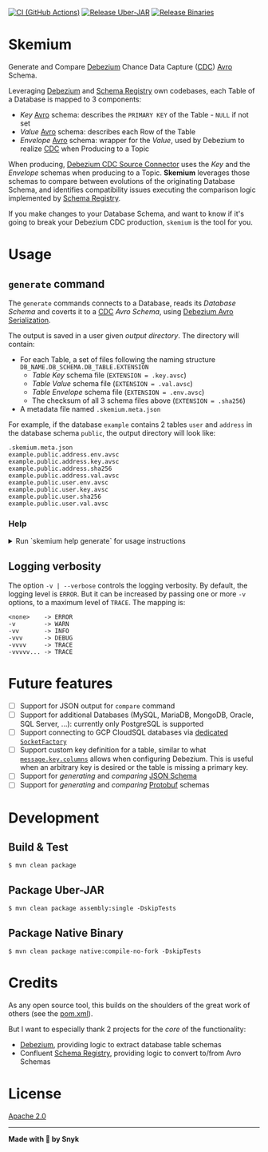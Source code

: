 [![CI (GitHub Actions)](https://github.com/snyk/skemium/actions/workflows/ci.yaml/badge.svg)](https://github.com/snyk/skemium/actions/workflows/ci.yaml)
[![Release Uber-JAR](https://github.com/snyk/skemium/actions/workflows/release-uberjar.yaml/badge.svg)](https://github.com/snyk/skemium/actions/workflows/release-uberjar.yaml)
[![Release Binaries](https://github.com/snyk/skemium/actions/workflows/release-binaries.yaml/badge.svg)](https://github.com/snyk/skemium/actions/workflows/release-binaries.yaml)

# Skemium

Generate and Compare [Debezium] Chance Data Capture ([CDC]) [Avro] Schema.

Leveraging [Debezium] and [Schema Registry] own codebases, each Table of a Database is mapped to 3 components:

* _Key_ [Avro] schema: describes the `PRIMARY KEY` of the Table - `NULL` if not set
* _Value_ [Avro] schema: describes each Row of the Table
* _Envelope_ [Avro] schema: wrapper for the _Value_, used by Debezium to realize [CDC] when Producing to a Topic

When producing, [Debezium CDC Source Connector] uses the _Key_ and the _Envelope_ schemas when producing to a Topic.
**Skemium** leverages those schemas to compare between evolutions of the originating Database Schema,
and identifies compatibility issues executing the comparison logic implemented by [Schema Registry].

If you make changes to your Database Schema, and want to know if it's going to break your Debezium CDC production,
`skemium` is the tool for you.

# Usage

## `generate` command

The `generate` commands connects to a Database, reads its _Database Schema_ and coverts it to a [CDC] _Avro Schema_,
using [Debezium Avro Serialization].

The output is saved in a user given _output directory_. The directory will contain:

* For each Table, a set of files following the naming structure `DB_NAME.DB_SCHEMA.DB_TABLE.EXTENSION`
  * _Table Key_ schema file (`EXTENSION = .key.avsc`)
  * _Table Value_ schema file (`EXTENSION = .val.avsc`)
  * _Table Envelope_ schema file (`EXTENSION = .env.avsc`)
  * The checksum of all 3 schema files above (`EXTENSION = .sha256`)
* A metadata file named `.skemium.meta.json`

For example, if the database `example` contains 2 tables `user` and `address` in the database schema `public`, the output
directory will look like:

```
.skemium.meta.json
example.public.address.env.avsc
example.public.address.key.avsc
example.public.address.sha256
example.public.address.val.avsc
example.public.user.env.avsc
example.public.user.key.avsc
example.public.user.sha256
example.public.user.val.avsc
```

### Help

<details>
<summary>Run `skemium help generate` for usage instructions</summary>

```shell
$ skemium help generate

Generates Avro Schema from Tables in a Database

skemium generate [-v] -d=<dbName> -h=<hostname> [--kind=<kind>] -p=<port> --password=<password> -u=<username> [-s=<dbSchemas>[,
                 <dbSchemas>...]]... [-t=<dbTables>[,<dbTables>...]]... [-x=<dbExcludedColumns>[,<dbExcludedColumns>...]]... [DIRECTORY_PATH]

Description:

Connects to Database, finds schemas and tables,
converts table schemas to Avro Schemas, stores them in a directory.

Parameters:
      [DIRECTORY_PATH]        Output directory
                                Default: skemium-20250528-112610

Options:
  -d, --database=<dbName>     Database name (env: DB_NAME)
  -h, --hostname=<hostname>   Database hostname (env: DB_HOSTNAME)
      --kind=<kind>           Database kind (values: POSTGRES - env: DB_KIND - optional)
                                Default: POSTGRES
  -p, --port=<port>           Database port (env: DB_PORT)
      --password=<password>   Database password (env: DB_PASSWORD)
  -s, --schema=<dbSchemas>[,<dbSchemas>...]
                              Database schema(s); all if omitted (env: DB_SCHEMA - optional)
  -t, --table=<dbTables>[,<dbTables>...]
                              Database table(s); all if omitted (env: DB_TABLE - optional)
  -u, --username=<username>   Database username (env: DB_USERNAME)
  -v, --verbose               Logging Verbosity - use multiple -v to increase (default: ERROR)
  -x, --exclude-column=<dbExcludedColumns>[,<dbExcludedColumns>...]
                              Database table column(s) to exclude (fmt: DB_SCHEMA.DB_TABLE.DB_COLUMN - env: DB_EXCLUDED_COLUMN - optional)
```
</details>


## Logging verbosity

The option `-v | --verbose` controls the logging verbosity. By default, the logging level is `ERROR`.
But it can be increased by passing one or more `-v` options, to a maximum level of `TRACE`. The mapping is:

```
<none>    -> ERROR
-v        -> WARN
-vv       -> INFO
-vvv      -> DEBUG
-vvvv     -> TRACE
-vvvvv... -> TRACE
```

# Future features

* [ ] Support for JSON output for `compare` command
* [ ] Support for additional Databases (MySQL, MariaDB, MongoDB, Oracle, SQL Server, ...): currently only PostgreSQL is supported
* [ ] Support connecting to GCP CloudSQL databases via
  [dedicated `SocketFactory`](https://github.com/GoogleCloudPlatform/cloud-sql-jdbc-socket-factory)
* [ ] Support custom key definition for a table, similar to what
  [`message.key.columns`](https://debezium.io/documentation/reference/stable/connectors/postgresql.html#postgresql-property-message-key-columns)
  allows when configuring Debezium. This is useful when an arbitrary key is desired or the table is missing a primary key.
* [ ] Support for _generating_ and _comparing_ [JSON Schema] 
* [ ] Support for _generating_ and _comparing_ [Protobuf] schemas 

# Development

## Build & Test

```shell
$ mvn clean package
```

## Package Uber-JAR

```shell
$ mvn clean package assembly:single -DskipTests
```

## Package Native Binary

```shell
$ mvn clean package native:compile-no-fork -DskipTests
```

# Credits

As any open source tool, this builds on the shoulders of the great work of others (see the [pom.xml](./pom.xml)).

But I want to especially thank 2 projects for the _core_ of the functionality:
  * [Debezium], providing logic to extract database table schemas
  * Confluent [Schema Registry], providing logic to convert to/from Avro Schemas

# License

[Apache 2.0](./LICENSE)

---

**Made with 💜 by Snyk**

[Debezium]: https://debezium.io/
[CDC]: https://en.wikipedia.org/wiki/Change_data_capture
[Avro]: https://avro.apache.org/
[Debezium CDC Source Connector]: https://debezium.io/documentation/reference/stable/connectors/index.html
[Schema Registry]: https://docs.confluent.io/platform/6.2/schema-registry/index.html
[Debezium Avro Serialization]: https://debezium.io/documentation/reference/stable/configuration/avro.html
[JSON Schema]: https://json-schema.org/
[Protobuf]: https://protobuf.dev/
